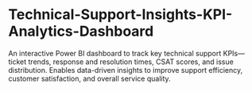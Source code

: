# Technical-Support-Insights-KPI-Analytics-Dashboard
An interactive Power BI dashboard to track key technical support KPIs—ticket trends, response and resolution times, CSAT scores, and issue distribution. Enables data-driven insights to improve support efficiency, customer satisfaction, and overall service quality.

